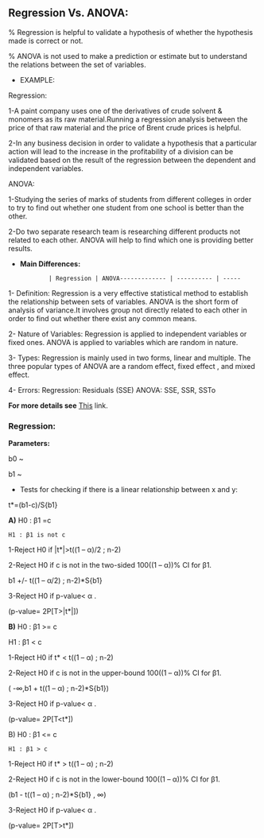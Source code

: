 ## Regression Vs. ANOVA:

% Regression is helpful to validate a hypothesis of whether the hypothesis made is correct or not.

% ANOVA is not used to make a prediction or estimate but to understand the relations between the set of variables.

* EXAMPLE:

Regression:

1-A paint company uses one of the derivatives of crude solvent & monomers as its raw material.Running a regression analysis between the price of that raw material and the price of Brent crude prices is helpful.

2-In any business decision in order to validate a hypothesis that a particular action will lead to the increase in the profitability of a division can be validated based on the result of the regression between the dependent and independent variables.


ANOVA:

1-Studying the series of marks of students from different colleges in order to try to find out whether one student from one school is better than the other.

2-Do two separate research team is researching different products not related to each other. ANOVA will help to find which one is providing better results.


* **Main Differences:**

              | Regression | ANOVA------------- | ---------- | -----
1- Definition:
Regression is a very effective statistical method to establish the relationship between sets of variables.
ANOVA is the short form of analysis of variance.It involves group not directly related to each other in order to find out whether there exist any common means.

2- Nature of Variables:
Regression is applied to independent variables or fixed ones.
ANOVA is applied to variables which are random in nature.

3- Types:
Regression is mainly used in two forms, linear and multiple.
The three popular types of ANOVA are a random effect, fixed effect , and mixed effect.

4- Errors:
Regression: Residuals (SSE)
ANOVA: SSE, SSR, SSTo




**For more details see** [This](https://www.wallstreetmojo.com/regression-vs-anova/) link.



### Regression:

**Parameters:**

b0 ~

b1 ~

* Tests for checking if there is a linear relationship between x and y:

t*=(b1-c)/S{b1}

**A)** H0 : β1 =c

    H1 : β1 is not c


1-Reject H0 if |t*|>t((1 – α)/2 ; n-2)

2-Reject H0 if c is not in the two-sided 100((1 – α))% CI for β1.

b1 +/- t((1 – α/2) ; n-2)*S{b1}

3-Reject H0 if p-value< α .

(p-value= 2P[T>|t*|])


**B)** H0 : β1 >= c

  H1 : β1 < c

1-Reject H0 if t* < t((1 – α) ; n-2)

2-Reject H0 if c is not in the upper-bound 100((1 – α))% CI for β1.

( -∞,b1 + t((1 – α) ; n-2)*S{b1})

3-Reject H0 if p-value< α .

(p-value= 2P[T<t*])


B) H0 : β1 <= c

    H1 : β1 > c

1-Reject H0 if t* > t((1 – α) ; n-2)

2-Reject H0 if c is not in the lower-bound 100((1 – α))% CI for β1.

(b1 - t((1 – α) ; n-2)*S{b1} , ∞)

3-Reject H0 if p-value< α .

(p-value= 2P[T>t*])    
